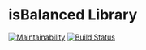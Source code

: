 # isBalanced Library

[![Maintainability](https://api.codeclimate.com/v1/badges/f4cd5e53c6b48e38485f/maintainability)](https://codeclimate.com/github/alexgo93/breacketsLib/maintainability) [![Build Status](https://travis-ci.com/alexgo93/breacketsLib.svg?branch=master)](https://travis-ci.com/alexgo93/breacketsLib)
